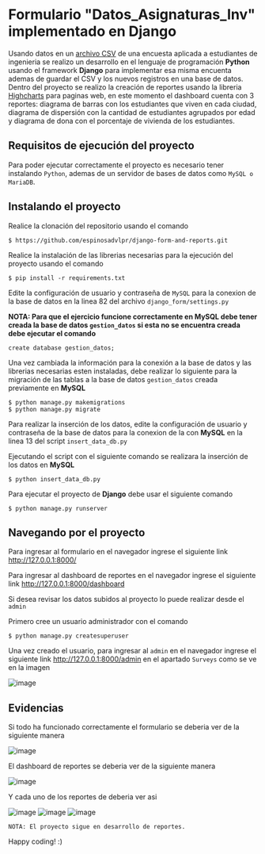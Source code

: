 # Formulario **"Datos_Asignaturas_Inv"** implementado en Django

Usando datos en un [archivo CSV](https://espinosadvlpr.github.io/Datos_Asignaturas_Inv_U.csv) de una encuesta aplicada a estudiantes de ingenieria se realizo un desarrollo en el lenguaje de programación **Python** usando el framework **Django** para implementar esa misma encuenta ademas de guardar el CSV y los nuevos registros en una base de datos. Dentro del proyecto se realizo la creación de reportes usando la libreria [Highcharts](https://www.highcharts.com/) para paginas web, en este momento el dashboard cuenta con 3 reportes: diagrama de barras con los estudiantes que viven en cada ciudad, diagrama de dispersión con la cantidad de estudiantes agrupados por edad y diagrama de dona con el porcentaje de vivienda de los estudiantes.

## Requisitos de ejecución del proyecto

Para poder ejecutar correctamente el proyecto es necesario tener instalando `Python`, ademas de un servidor de bases de datos como `MySQL o MariaDB`.


## Instalando el proyecto

Realice la clonación del repositorio usando el comando

```
$ https://github.com/espinosadvlpr/django-form-and-reports.git
```

Realice la instalación de las librerias necesarias para la ejecución del proyecto usando el comando

```
$ pip install -r requirements.txt
```

Edite la configuración de usuario y contraseña de `MySQL` para la conexion de la base de datos en la linea 82 del archivo `django_form/settings.py`


**NOTA: Para que el ejercicio funcione correctamente en MySQL debe tener creada la base de datos `gestion_datos` si esta no se encuentra creada debe ejecutar el comando**

```
create database gestion_datos;
```

Una vez cambiada la información para la conexión a la base de datos y las librerias necesarias esten instaladas, debe realizar lo siguiente para la migración de las tablas a la base de datos `gestion_datos` creada previamente en **MySQL**

```
$ python manage.py makemigrations
$ python manage.py migrate
```

Para realizar la inserción de los datos, edite la configuración de usuario y contraseña de la base de datos para la conexion de la con **MySQL** en la linea 13 del script `insert_data_db.py`

Ejecutando el script con el siguiente comando se realizara la inserción de los datos en **MySQL**

```
$ python insert_data_db.py
```

Para ejecutar el proyecto de **Django** debe usar el siguiente comando

```
$ python manage.py runserver
```

## Navegando por el proyecto

Para ingresar al formulario en el navegador ingrese el siguiente link <http://127.0.0.1:8000/>

Para ingresar al dashboard de reportes en el navegador ingrese el siguiente link <http://127.0.0.1:8000/dashboard>

Si desea revisar los datos subidos al proyecto lo puede realizar desde el `admin`

Primero cree un usuario administrador con el comando

```
$ python manage.py createsuperuser
```

Una vez creado el usuario, para ingresar al `admin` en el navegador ingrese el siguiente link <http://127.0.0.1:8000/admin> en el apartado `Surveys` como se ve en la imagen

![image](https://user-images.githubusercontent.com/38819699/184517885-8309db88-6c2c-44ee-8bd5-b9cf156ddaab.png)

## Evidencias

Si todo ha funcionado correctamente el formulario se deberia ver de la siguiente manera

![image](https://user-images.githubusercontent.com/38819699/184517903-de107c6a-8b0b-415e-8989-1e8259a4ca89.png)

El dashboard de reportes se deberia ver de la siguiente manera

![image](https://user-images.githubusercontent.com/38819699/184517914-f844f4ae-669f-4f3c-ad2c-f978b7f3f311.png)

Y cada uno de los reportes de deberia ver asi

![image](https://user-images.githubusercontent.com/38819699/184517917-17fb2960-3462-4e58-98d9-c61e3ca38bfd.png)
![image](https://user-images.githubusercontent.com/38819699/184517920-868c5ce9-e75f-4279-9915-ae92e652e1cf.png)
![image](https://user-images.githubusercontent.com/38819699/184517923-67a08b04-bcab-4180-be52-4704cc13d34a.png)

`
NOTA: El proyecto sigue en desarrollo de reportes.
`

Happy coding! :)
